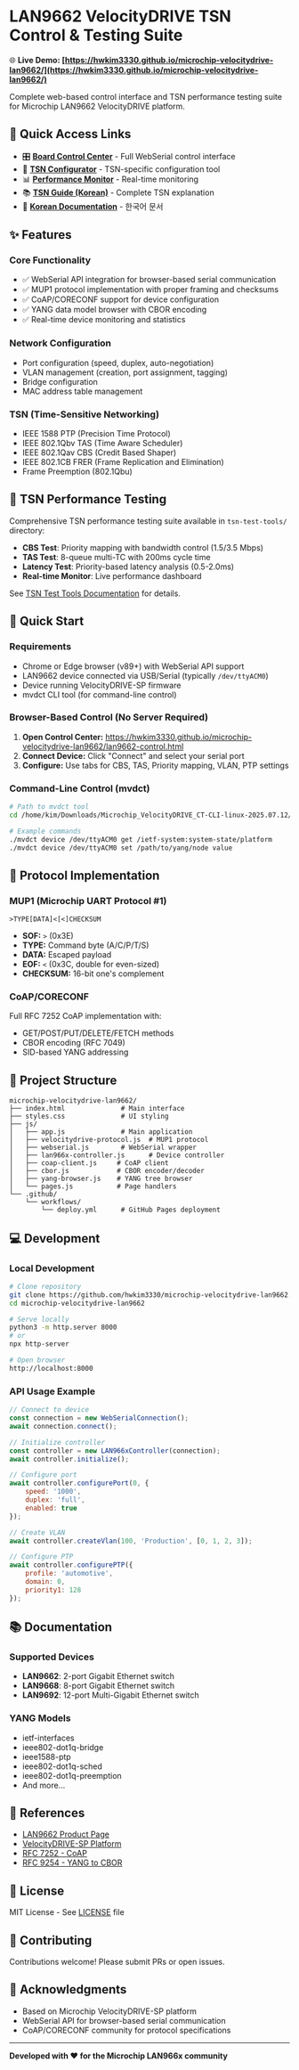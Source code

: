 # LAN9662 VelocityDRIVE TSN Control & Testing Suite

🌐 **Live Demo: [https://hwkim3330.github.io/microchip-velocitydrive-lan9662/](https://hwkim3330.github.io/microchip-velocitydrive-lan9662/)**

Complete web-based control interface and TSN performance testing suite for Microchip LAN9662 VelocityDRIVE platform.

## 🎯 Quick Access Links

- 🎛️ **[Board Control Center](https://hwkim3330.github.io/microchip-velocitydrive-lan9662/lan9662-control.html)** - Full WebSerial control interface
- 🔧 **[TSN Configurator](https://hwkim3330.github.io/microchip-velocitydrive-lan9662/tsn-configurator.html)** - TSN-specific configuration tool
- 📊 **[Performance Monitor](https://hwkim3330.github.io/microchip-velocitydrive-lan9662/tsn-test-tools/monitoring_dashboard.html)** - Real-time monitoring
- 📚 **[TSN Guide (Korean)](https://github.com/hwkim3330/microchip-velocitydrive-lan9662/blob/main/tsn-test-tools/TSN_EXPLANATION.md)** - Complete TSN explanation
- 📖 **[Korean Documentation](https://github.com/hwkim3330/microchip-velocitydrive-lan9662/blob/main/tsn-test-tools/README_KR.md)** - 한국어 문서

## ✨ Features

### Core Functionality
- ✅ WebSerial API integration for browser-based serial communication
- ✅ MUP1 protocol implementation with proper framing and checksums
- ✅ CoAP/CORECONF support for device configuration
- ✅ YANG data model browser with CBOR encoding
- ✅ Real-time device monitoring and statistics

### Network Configuration
- Port configuration (speed, duplex, auto-negotiation)
- VLAN management (creation, port assignment, tagging)
- Bridge configuration
- MAC address table management

### TSN (Time-Sensitive Networking)
- IEEE 1588 PTP (Precision Time Protocol)
- IEEE 802.1Qbv TAS (Time Aware Scheduler)
- IEEE 802.1Qav CBS (Credit Based Shaper)
- IEEE 802.1CB FRER (Frame Replication and Elimination)
- Frame Preemption (802.1Qbu)

## 🧪 TSN Performance Testing

Comprehensive TSN performance testing suite available in `tsn-test-tools/` directory:

- **CBS Test**: Priority mapping with bandwidth control (1.5/3.5 Mbps)
- **TAS Test**: 8-queue multi-TC with 200ms cycle time
- **Latency Test**: Priority-based latency analysis (0.5-2.0ms)
- **Real-time Monitor**: Live performance dashboard

See [TSN Test Tools Documentation](./tsn-test-tools/README.md) for details.

## 🚀 Quick Start

### Requirements
- Chrome or Edge browser (v89+) with WebSerial API support
- LAN9662 device connected via USB/Serial (typically `/dev/ttyACM0`)
- Device running VelocityDRIVE-SP firmware
- mvdct CLI tool (for command-line control)

### Browser-Based Control (No Server Required)

1. **Open Control Center:** https://hwkim3330.github.io/microchip-velocitydrive-lan9662/lan9662-control.html
2. **Connect Device:** Click "Connect" and select your serial port
3. **Configure:** Use tabs for CBS, TAS, Priority mapping, VLAN, PTP settings

### Command-Line Control (mvdct)

```bash
# Path to mvdct tool
cd /home/kim/Downloads/Microchip_VelocityDRIVE_CT-CLI-linux-2025.07.12/

# Example commands
./mvdct device /dev/ttyACM0 get /ietf-system:system-state/platform
./mvdct device /dev/ttyACM0 set /path/to/yang/node value
```

## 🔧 Protocol Implementation

### MUP1 (Microchip UART Protocol #1)

```
>TYPE[DATA]<[<]CHECKSUM
```

- **SOF:** `>` (0x3E)
- **TYPE:** Command byte (A/C/P/T/S)
- **DATA:** Escaped payload
- **EOF:** `<` (0x3C, double for even-sized)
- **CHECKSUM:** 16-bit one's complement

### CoAP/CORECONF

Full RFC 7252 CoAP implementation with:
- GET/POST/PUT/DELETE/FETCH methods
- CBOR encoding (RFC 7049)
- SID-based YANG addressing

## 📁 Project Structure

```
microchip-velocitydrive-lan9662/
├── index.html              # Main interface
├── styles.css              # UI styling
├── js/
│   ├── app.js              # Main application
│   ├── velocitydrive-protocol.js  # MUP1 protocol
│   ├── webserial.js        # WebSerial wrapper
│   ├── lan966x-controller.js      # Device controller
│   ├── coap-client.js     # CoAP client
│   ├── cbor.js            # CBOR encoder/decoder
│   ├── yang-browser.js    # YANG tree browser
│   └── pages.js           # Page handlers
└── .github/
    └── workflows/
        └── deploy.yml      # GitHub Pages deployment
```

## 💻 Development

### Local Development

```bash
# Clone repository
git clone https://github.com/hwkim3330/microchip-velocitydrive-lan9662.git
cd microchip-velocitydrive-lan9662

# Serve locally
python3 -m http.server 8000
# or
npx http-server

# Open browser
http://localhost:8000
```

### API Usage Example

```javascript
// Connect to device
const connection = new WebSerialConnection();
await connection.connect();

// Initialize controller
const controller = new LAN966xController(connection);
await controller.initialize();

// Configure port
await controller.configurePort(0, {
    speed: '1000',
    duplex: 'full',
    enabled: true
});

// Create VLAN
await controller.createVlan(100, 'Production', [0, 1, 2, 3]);

// Configure PTP
await controller.configurePTP({
    profile: 'automotive',
    domain: 0,
    priority1: 128
});
```

## 📚 Documentation

### Supported Devices
- **LAN9662**: 2-port Gigabit Ethernet switch
- **LAN9668**: 8-port Gigabit Ethernet switch
- **LAN9692**: 12-port Multi-Gigabit Ethernet switch

### YANG Models
- ietf-interfaces
- ieee802-dot1q-bridge
- ieee1588-ptp
- ieee802-dot1q-sched
- ieee802-dot1q-preemption
- And more...

## 🔗 References

- [LAN9662 Product Page](https://www.microchip.com/en-us/product/lan9662)
- [VelocityDRIVE-SP Platform](https://www.microchip.com/en-us/products/ethernet-solutions/ethernet-switches/velocitydrive)
- [RFC 7252 - CoAP](https://datatracker.ietf.org/doc/html/rfc7252)
- [RFC 9254 - YANG to CBOR](https://datatracker.ietf.org/doc/html/rfc9254)

## 📄 License

MIT License - See [LICENSE](LICENSE) file

## 🤝 Contributing

Contributions welcome! Please submit PRs or open issues.

## 🙏 Acknowledgments

- Based on Microchip VelocityDRIVE-SP platform
- WebSerial API for browser-based serial communication
- CoAP/CORECONF community for protocol specifications

---

**Developed with ❤️ for the Microchip LAN966x community**
